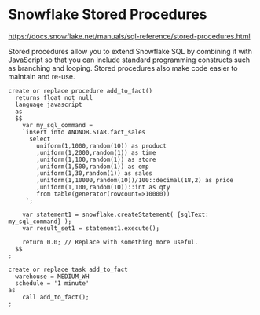 # Snowflake Stored Procedures
https://docs.snowflake.net/manuals/sql-reference/stored-procedures.html

Stored procedures allow you to extend Snowflake SQL by combining it with JavaScript so that you can include standard programming constructs such as branching and looping. Stored procedures also make code easier to maintain and re-use.


```
create or replace procedure add_to_fact()
  returns float not null
  language javascript
  as     
  $$  
    var my_sql_command = 
    `insert into ANONDB.STAR.fact_sales 
      select 
        uniform(1,1000,random(10)) as product 
        ,uniform(1,2000,random(1)) as time 
        ,uniform(1,100,random(1)) as store 
        ,uniform(1,500,random(1)) as emp 
        ,uniform(1,30,random(1)) as sales 
        ,uniform(1,10000,random(10))/100::decimal(18,2) as price 
        ,uniform(1,100,random(10))::int as qty 
        from table(generator(rowcount=>10000))
     `;
           
    var statement1 = snowflake.createStatement( {sqlText: my_sql_command} );
    var result_set1 = statement1.execute();

    return 0.0; // Replace with something more useful.
  $$
;

create or replace task add_to_fact
  warehouse = MEDIUM_WH
  schedule = '1 minute'
as
    call add_to_fact();
;
```











